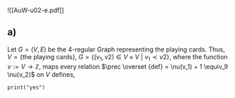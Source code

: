 ![[AuW-u02-e.pdf]]

## a)

Let $G = (V, E)$ be the 4-regular Graph representing the playing cards. Thus, $V = \{\text{the playing cards}\}$, $G=\{(v_1, v2) \in V \times V \ | \ v_1 \prec v2 \}$, where the function $\nu := V \rightarrow \mathbb Z$, maps every relation $\prec \overset {def} = \nu(v_1) + 1 \equiv_9 \nu(v_2)$ on $V$ defines,

```
print("yes")
```
